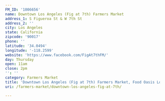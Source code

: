 ```yaml
---
FM_ID: '1006656'
name: Downtown Los Angeles (Fig at 7th) Farmers Market
address_1: S Figueroa St & W 7th St
address_2: ''
city: Los Angeles
state: California
zipcode: '90017'
phone: ''
latitude: '34.0494'
longitude: '-118.2599'
website: 'https://www.facebook.com/FigAt7thFM/'
day: Thursday
open: 11am
close: 2pm
'': ''
category: Farmers Market
title: 'Downtown Los Angeles (Fig at 7th) Farmers Market, Food Oasis Los Angeles'
uri: /farmers-market/downtown-los-angeles-fig-at-7th/

---
```

